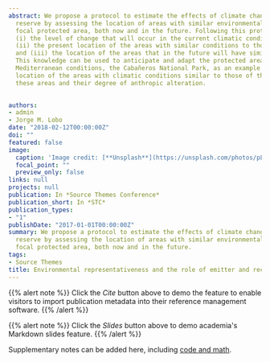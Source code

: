 ```yaml
---
abstract: We propose a protocol to estimate the effects of climate change on species inhabiting a 
  reserve by assessing the location of areas with similar environmental conditions to a 
  focal protected area, both now and in the future. Following this protocol it is possible to estimate.
  (i) the level of change that will occur in the current climatic conditions of a reserve.
  (ii) the present location of the areas with similar conditions to those this reserve will have in the future (emitter areas)
  and (iii) the location of the areas that in the future will have similar environmental conditions to those existing in the studied protected area (recipient areas).
  This knowledge can be used to anticipate and adapt the protected area against future changes. In this study, we used an Iberian reserve representative of the
  Mediterranean conditions, the Cabañeros National Park, as an example to calculate the extension, fragmentation and
  location of the areas with climatic conditions similar to those of the reserve. We also determined the connectivity between
  these areas and their degree of anthropic alteration.
  

authors:
- admin
- Jorge M. Lobo
date: "2018-02-12T00:00:00Z"
doi: ""
featured: false
image:
  caption: 'Image credit: [**Unsplash**](https://unsplash.com/photos/pLCdAaMFLTE)'
  focal_point: ""
  preview_only: false
links: null
projects: null
publication: In *Source Themes Conference*
publication_short: In *STC*
publication_types:
- "1"
publishDate: "2017-01-01T00:00:00Z"
summary: We propose a protocol to estimate the effects of climate change on species inhabiting a 
  reserve by assessing the location of areas with similar environmental conditions to a 
  focal protected area, both now and in the future.
tags:
- Source Themes
title: Environmental representativeness and the role of emitter and recipient areas in the future trajectory of a protected area under climate change
---
```


{{% alert note %}}
Click the *Cite* button above to demo the feature to enable visitors to import publication metadata into their reference management software.
{{% /alert %}}

{{% alert note %}}
Click the *Slides* button above to demo academia's Markdown slides feature.
{{% /alert %}}

Supplementary notes can be added here, including [code and math](https://sourcethemes.com/academic/docs/writing-markdown-latex/).

